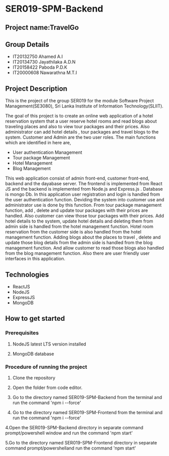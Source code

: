 # SER019-SPM-Backend
## Project name:TravelGo 
## Group Details

* IT20132750 Ahamed A.I
* IT20134730 Jayathilaka A.D.N
* IT20158422 Paboda P.D.K
* IT20000608 Nawarathna M.T.I

## Project Description

This is the project of the group SER019 for the module Software Project Management(SE3080), Sri Lanka Institute of Information Technology(SLIIT).


The goal of this project is to create an online web application of a hotel reservation system that a user reserve hotel rooms and read blogs about traveling places and also to view tour packages and their prices. Also administrator can add hotel details , tour packages and travel blogs to the system. Customer and Admin are the two user roles. The main functions which are identified in here are,

* User authentication Management
* Tour package  Management
* Hotel Management
* Blog Management


This web application consist of admin front-end, customer front-end, backend and the dayabase server. The frontend is implemented from React JS and the backend is implemented from Node.js and Express.js . Database is mongo Db. In this application user registration and login is handled from the user authentication function. Deviding the system into customer use and administrator use is done by this function. From tour package management function, add , delete and update tour packages with their prices are handled. Also customer can view those tour packages with 
their prices. Add hotel details to the system, update hotel details and deleting them from admin side is handled from the hotel management function. Hotel room reservation from the customer side is also handled from the hotel management function. Adding blogs about the places to travel , delete and update those blog details from the admin side is handled from the blog management function. And allow customer to read those blogs also handled from the blog management function. Also there are user friendly user interfaces in this application.
## Technologies

* ReactJS
* NodeJS
* ExpressJS
* MongoDB

## How to get started
### Prerequisites

1. NodeJS latest LTS version installed

2. MongoDB database

### Procedure of running the project

1. Clone the repository

2. Open the folder from code editor.

3. Go to the directory named SER019-SPM-Backend from the terminal  and run the command 'npm i --force'

4. Go to the directory named SER019-SPM-Frontend from the terminal and run the command 'npm i --force'

4.Open the SER019-SPM-Backend directory in separate command prompt/powershell window and run the command 'npm start' 

5.Go to the directory named SER019-SPM-Frontend directory in separate command prompt/powershelland run the command 'npm start'

